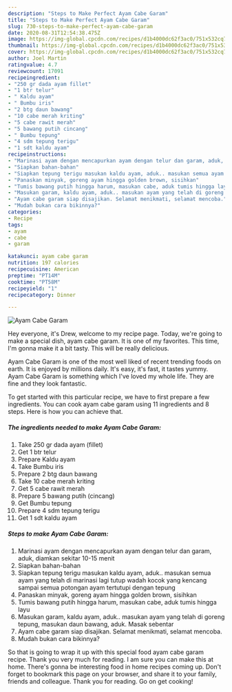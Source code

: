 ```yaml
---
description: "Steps to Make Perfect Ayam Cabe Garam"
title: "Steps to Make Perfect Ayam Cabe Garam"
slug: 730-steps-to-make-perfect-ayam-cabe-garam
date: 2020-08-31T12:54:38.475Z
image: https://img-global.cpcdn.com/recipes/d1b4000dc62f3ac0/751x532cq70/ayam-cabe-garam-foto-resep-utama.jpg
thumbnail: https://img-global.cpcdn.com/recipes/d1b4000dc62f3ac0/751x532cq70/ayam-cabe-garam-foto-resep-utama.jpg
cover: https://img-global.cpcdn.com/recipes/d1b4000dc62f3ac0/751x532cq70/ayam-cabe-garam-foto-resep-utama.jpg
author: Joel Martin
ratingvalue: 4.7
reviewcount: 17091
recipeingredient:
- "250 gr dada ayam fillet"
- "1 btr telur"
- " Kaldu ayam"
- " Bumbu iris"
- "2 btg daun bawang"
- "10 cabe merah kriting"
- "5 cabe rawit merah"
- "5 bawang putih cincang"
- " Bumbu tepung"
- "4 sdm tepung terigu"
- "1 sdt kaldu ayam"
recipeinstructions:
- "Marinasi ayam dengan mencapurkan ayam dengan telur dan garam, aduk, diamkan sekitar 10-15 menit"
- "Siapkan bahan-bahan"
- "Siapkan tepung terigu masukan kaldu ayam, aduk.. masukan semua ayam yang telah di marinasi lagi tutup wadah kocok yang kencang sampai semua potongan ayam tertutupi dengan tepung"
- "Panaskan minyak, goreng ayam hingga golden brown, sisihkan"
- "Tumis bawang putih hingga harum, masukan cabe, aduk tumis hingga layu"
- "Masukan garam, kaldu ayam, aduk.. masukan ayam yang telah di goreng tepung, masukan daun bawang, aduk. Masak sebentar"
- "Ayam cabe garam siap disajikan. Selamat menikmati, selamat mencoba."
- "Mudah bukan cara bikinnya?"
categories:
- Recipe
tags:
- ayam
- cabe
- garam

katakunci: ayam cabe garam 
nutrition: 197 calories
recipecuisine: American
preptime: "PT14M"
cooktime: "PT58M"
recipeyield: "1"
recipecategory: Dinner

---
```



![Ayam Cabe Garam](https://img-global.cpcdn.com/recipes/d1b4000dc62f3ac0/751x532cq70/ayam-cabe-garam-foto-resep-utama.jpg)

Hey everyone, it's Drew, welcome to my recipe page. Today, we're going to make a special dish, ayam cabe garam. It is one of my favorites. This time, I'm gonna make it a bit tasty. This will be really delicious.

Ayam Cabe Garam is one of the most well liked of recent trending foods on earth. It is enjoyed by millions daily. It's easy, it's fast, it tastes yummy. Ayam Cabe Garam is something which I've loved my whole life. They are fine and they look fantastic.




To get started with this particular recipe, we have to first prepare a few ingredients. You can cook ayam cabe garam using 11 ingredients and 8 steps. Here is how you can achieve that.

<!--inarticleads1-->

##### The ingredients needed to make Ayam Cabe Garam:

1. Take 250 gr dada ayam (fillet)
1. Get 1 btr telur
1. Prepare  Kaldu ayam
1. Take  Bumbu iris
1. Prepare 2 btg daun bawang
1. Take 10 cabe merah kriting
1. Get 5 cabe rawit merah
1. Prepare 5 bawang putih (cincang)
1. Get  Bumbu tepung
1. Prepare 4 sdm tepung terigu
1. Get 1 sdt kaldu ayam




<!--inarticleads2-->

##### Steps to make Ayam Cabe Garam:

1. Marinasi ayam dengan mencapurkan ayam dengan telur dan garam, aduk, diamkan sekitar 10-15 menit
1. Siapkan bahan-bahan
1. Siapkan tepung terigu masukan kaldu ayam, aduk.. masukan semua ayam yang telah di marinasi lagi tutup wadah kocok yang kencang sampai semua potongan ayam tertutupi dengan tepung
1. Panaskan minyak, goreng ayam hingga golden brown, sisihkan
1. Tumis bawang putih hingga harum, masukan cabe, aduk tumis hingga layu
1. Masukan garam, kaldu ayam, aduk.. masukan ayam yang telah di goreng tepung, masukan daun bawang, aduk. Masak sebentar
1. Ayam cabe garam siap disajikan. Selamat menikmati, selamat mencoba.
1. Mudah bukan cara bikinnya?




So that is going to wrap it up with this special food ayam cabe garam recipe. Thank you very much for reading. I am sure you can make this at home. There's gonna be interesting food in home recipes coming up. Don't forget to bookmark this page on your browser, and share it to your family, friends and colleague. Thank you for reading. Go on get cooking!
